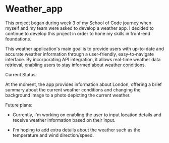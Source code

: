 # Weather_app

This project began during week 3 of my School of Code journey when myself and my team were asked to develop a weather app. I decided to continue to develop this project in order to hone my skills in front-end foundations. 

This weather application's main goal is to provide users with up-to-date and accurate weather information through a user-friendly, easy-to-navigate interface. By incorporating API integration, it allows real-time weather data retrieval, enabling users to stay informed about weather conditions.

Current Status:

At the moment, the app provides information about London, offering a brief summary about the current weather conditions and changing the background image to a photo depicting the current weather.

Future plans:

- Currently, I'm working on enabling the user to input location details and receive weather information based on their input. 

- I'm hoping to add extra details about the weather such as the temperature and wind direction/speed.
